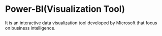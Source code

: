 # Power-BI(Visualization Tool)
It is an interactive data visualization tool developed by Microsoft that focus on business intelligence. 
